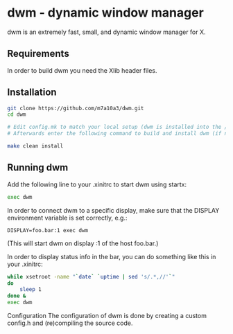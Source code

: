 # dwm - dynamic window manager
dwm is an extremely fast, small, and dynamic window manager for X.

## Requirements
In order to build dwm you need the Xlib header files.


## Installation
```bash
git clone https://github.com/m7a10a3/dwm.git
cd dwm

# Edit config.mk to match your local setup (dwm is installed into the /usr/local namespace by default).
# Afterwards enter the following command to build and install dwm (if necessary as root):

make clean install
```

## Running dwm
Add the following line to your .xinitrc to start dwm using startx:
```bash
exec dwm
```
In order to connect dwm to a specific display, make sure that
the DISPLAY environment variable is set correctly, e.g.:

    DISPLAY=foo.bar:1 exec dwm

(This will start dwm on display :1 of the host foo.bar.)

In order to display status info in the bar, you can do something
like this in your .xinitrc:
```bash
while xsetroot -name "`date` `uptime | sed 's/.*,//'`"
do
	sleep 1
done &
exec dwm
```

Configuration
The configuration of dwm is done by creating a custom config.h
and (re)compiling the source code.
